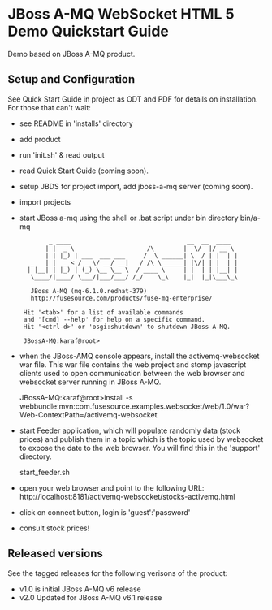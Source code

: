 JBoss A-MQ WebSocket HTML 5 Demo Quickstart Guide
=================================================

Demo based on JBoss A-MQ product.

Setup and Configuration
-----------------------

See Quick Start Guide in project as ODT and PDF for details on installation. For those that can't wait:

- see README in 'installs' directory

- add product 

- run 'init.sh' & read output

- read Quick Start Guide (coming soon).

- setup JBDS for project import, add jboss-a-mq server (coming soon).

- import projects

- start JBoss a-mq using the shell or .bat script under bin directory bin/a-mq

              _ ____                                __  __  ____
             | |  _ \                    /\        |  \/  |/ __ \
             | | |_) | ___  ___ ___     /  \ ______| \  / | |  | |
         _   | |  _ < / _ \/ __/ __|   / /\ \______| |\/| | |  | |
        | |__| | |_) | (_) \__ \__ \  / ____ \     | |  | | |__| |
         \____/|____/ \___/|___/___/ /_/    \_\    |_|  |_|\___\_\

         JBoss A-MQ (mq-6.1.0.redhat-379)
         http://fusesource.com/products/fuse-mq-enterprise/

       Hit '<tab>' for a list of available commands
       and '[cmd] --help' for help on a specific command.
       Hit '<ctrl-d>' or 'osgi:shutdown' to shutdown JBoss A-MQ.

       JBossA-MQ:karaf@root>

- when the JBoss-AMQ console appears, install the activemq-websocket war file. This war file contains the web project and stomp javascript clients used to open communication between the web browser and websocket server running in JBoss A-MQ.

    JBossA-MQ:karaf@root>install -s webbundle:mvn:com.fusesource.examples.websocket/web/1.0/war?Web-ContextPath=/activemq-websocket

- start Feeder application, which will populate randomly data (stock prices) and publish them in a topic which is the  topic used by websocket to expose the date to the web browser. You will find this in the 'support' directory.

    start_feeder.sh

- open your web browser and point to the following URL:  http://localhost:8181/activemq-websocket/stocks-activemq.html

- click on connect button, login is 'guest':'password'

- consult stock prices!


Released versions
-----------------
See the tagged releases for the following verisons of the product:

- v1.0 is initial JBoss A-MQ v6 release
- v2.0 Updated for JBoss A-MQ v6.1 release

